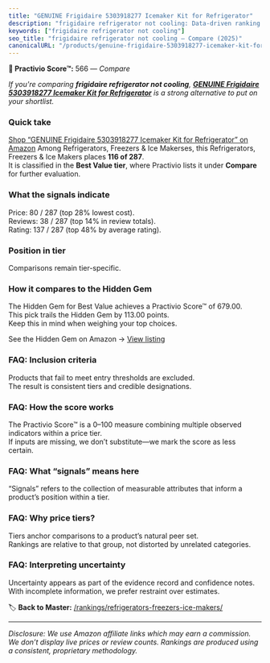 ```yaml
---
title: "GENUINE Frigidaire 5303918277 Icemaker Kit for Refrigerator"
description: "frigidaire refrigerator not cooling: Data-driven ranking using the Practivio Score™. Positioned by quality, value, demand, findability, momentum."
keywords: ["frigidaire refrigerator not cooling"]
seo_title: "frigidaire refrigerator not cooling — Compare (2025)"
canonicalURL: "/products/genuine-frigidaire-5303918277-icemaker-kit-for-refrigerator-B005B9E95M/"
---
```


**🛒 Practivio Score™:** 566 — _Compare_


*If you're comparing **frigidaire refrigerator not cooling**, **[GENUINE Frigidaire 5303918277 Icemaker Kit for Refrigerator](https://www.amazon.com/dp/B005B9E95M?tag=practivio-20)** is a strong alternative to put on your shortlist.*
### Quick take
[Shop “GENUINE Frigidaire 5303918277 Icemaker Kit for Refrigerator” on Amazon](https://www.amazon.com/dp/B005B9E95M?tag=practivio-20)
Among Refrigerators, Freezers & Ice Makerses, this Refrigerators, Freezers & Ice Makers places **116 of 287**.  
It is classified in the **Best Value tier**, where Practivio lists it under **Compare** for further evaluation.

### What the signals indicate
Price: 80 / 287 (top 28% lowest cost).  
Reviews: 38 / 287 (top 14% in review totals).  
Rating: 137 / 287 (top 48% by average rating).  

### Position in tier
Comparisons remain tier-specific.

### How it compares to the Hidden Gem
The Hidden Gem for Best Value achieves a Practivio Score™ of 679.00.  
This pick trails the Hidden Gem by 113.00 points.  
Keep this in mind when weighing your top choices.  

See the Hidden Gem on Amazon → [View listing](https://www.amazon.com/dp/B07Y9S7L29?tag=practivio-20)

### FAQ: Inclusion criteria
Products that fail to meet entry thresholds are excluded.  
The result is consistent tiers and credible designations.

### FAQ: How the score works
The Practivio Score™ is a 0–100 measure combining multiple observed indicators within a price tier.  
If inputs are missing, we don’t substitute—we mark the score as less certain.

### FAQ: What “signals” means here
“Signals” refers to the collection of measurable attributes that inform a product’s position within a tier.

### FAQ: Why price tiers?
Tiers anchor comparisons to a product’s natural peer set.  
Rankings are relative to that group, not distorted by unrelated categories.

### FAQ: Interpreting uncertainty
Uncertainty appears as part of the evidence record and confidence notes.  
With incomplete information, we prefer restraint over estimates.

<!-- Missing template for Compare/CompareWithinPriceClass -->


🏷️ **Back to Master:** [/rankings/refrigerators-freezers-ice-makers/](/rankings/refrigerators-freezers-ice-makers/)

---
_Disclosure: We use Amazon affiliate links which may earn a commission. We don’t display live prices or review counts. Rankings are produced using a consistent, proprietary methodology._
